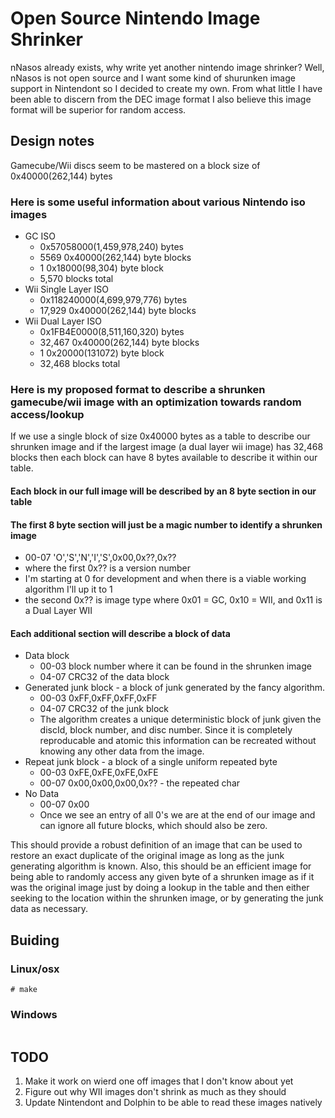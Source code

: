 # Open Source Nintendo Image Shrinker

nNasos already exists, why write yet another nintendo image shrinker? Well, nNasos is not open source and I want some kind of shurunken image support in Nintendont so I decided to create my own.  From what little I have been able to discern from the DEC image format I also believe this image format will be superior for random access.

## Design notes

Gamecube/Wii discs seem to be mastered on a block size of 0x40000(262,144) bytes

### Here is some useful information about various Nintendo iso images

* GC ISO
  * 0x57058000(1,459,978,240) bytes
  * 5569 0x40000(262,144) byte blocks
  * 1 0x18000(98,304) byte block
  * 5,570 blocks total
* Wii Single Layer ISO
  * 0x118240000(4,699,979,776) bytes
  * 17,929 0x40000(262,144) byte blocks
* Wii Dual Layer ISO
  * 0x1FB4E0000(8,511,160,320) bytes
  * 32,467 0x40000(262,144) byte blocks
  * 1 0x20000(131072) byte block
  * 32,468 blocks total

### Here is my proposed format to describe a shrunken gamecube/wii image with an optimization towards random access/lookup
If we use a single block of size 0x40000 bytes as a table to describe our shrunken image and if the largest image (a dual layer wii image) has 32,468 blocks then each block can have 8 bytes available to describe it within our table.

#### Each block in our full image will be described by an 8 byte section in our table

#### The first 8 byte section will just be a magic number to identify a shrunken image
* 00-07 'O','S','N','I','S',0x00,0x??,0x??
* where the first 0x?? is a version number
* I'm starting at 0 for development and when there is a viable working algorithm I'll up it to 1
* the second 0x?? is image type where 0x01 = GC, 0x10 = WII, and 0x11 is a Dual Layer WII 

#### Each additional section will describe a block of data
* Data block
  * 00-03 block number where it can be found in the shrunken image
  * 04-07 CRC32 of the data block
* Generated junk block - a block of junk generated by the fancy algorithm.
  * 00-03 0xFF,0xFF,0xFF,0xFF
  * 04-07 CRC32 of the junk block
  * The algorithm creates a unique deterministic block of junk given the discId, block number, and disc number.  Since it is completely reproducable and atomic this information can be recreated without knowing any other data from the image.
* Repeat junk block - a block of a single uniform repeated byte
  * 00-03 0xFE,0xFE,0xFE,0xFE
  * 00-07 0x00,0x00,0x00,0x?? - the repeated char
* No Data
  * 00-07 0x00
  * Once we see an entry of all 0's we are at the end of our image and can ignore all future blocks, which should also be zero.

This should provide a robust definition of an image that can be used to restore an exact duplicate of the original image as long as the junk generating algorithm is known.  Also, this should be an efficient image for being able to randomly access any given byte of a shrunken image as if it was the original image just by doing a lookup in the table and then either seeking to the location within the shrunken image, or by generating the junk data as necessary.

## Buiding
### Linux/osx
```
# make
```
### Windows
```
```

## TODO
1. Make it work on wierd one off images that I don't know about yet
2. Figure out why WII images don't shrink as much as they should
3. Update Nintendont and Dolphin to be able to read these images natively
